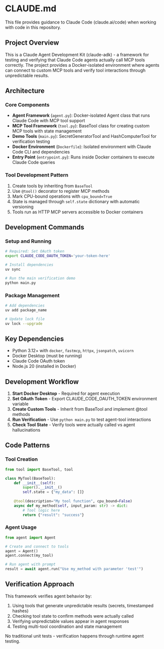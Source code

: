 # CLAUDE.md

This file provides guidance to Claude Code (claude.ai/code) when working with code in this repository.

## Project Overview

This is a Claude Agent Development Kit (claude-adk) - a framework for testing and verifying that Claude Code agents actually call MCP tools correctly. The project provides a Docker-isolated environment where agents can connect to custom MCP tools and verify tool interactions through unpredictable results.

## Architecture

### Core Components
- **Agent Framework** (`agent.py`): Docker-isolated Agent class that runs Claude Code with MCP tool support
- **MCP Tool Framework** (`tool.py`): BaseTool class for creating custom MCP tools with state management
- **Demo Tools** (`main.py`): SecretGeneratorTool and HashComputerTool for verification testing
- **Docker Environment** (`Dockerfile`): Isolated environment with Claude Code CLI and dependencies
- **Entry Point** (`entrypoint.py`): Runs inside Docker containers to execute Claude Code queries

### Tool Development Pattern
1. Create tools by inheriting from `BaseTool`
2. Use `@tool()` decorator to register MCP methods
3. Mark CPU-bound operations with `cpu_bound=True`
4. State is managed through `self.state` dictionary with automatic versioning
5. Tools run as HTTP MCP servers accessible to Docker containers

## Development Commands

### Setup and Running
```bash
# Required: Set OAuth token
export CLAUDE_CODE_OAUTH_TOKEN='your-token-here'

# Install dependencies
uv sync

# Run the main verification demo
python main.py
```

### Package Management
```bash
# Add dependencies
uv add package_name

# Update lock file
uv lock --upgrade
```

## Key Dependencies

- Python 3.12+ with `docker`, `fastmcp`, `httpx`, `jsonpatch`, `uvicorn`
- Docker Desktop (must be running)
- Claude Code OAuth token
- Node.js 20 (installed in Docker)

## Development Workflow

1. **Start Docker Desktop** - Required for agent execution
2. **Set OAuth Token** - Export CLAUDE_CODE_OAUTH_TOKEN environment variable  
3. **Create Custom Tools** - Inherit from BaseTool and implement @tool methods
4. **Run Verification** - Use `python main.py` to test agent-tool interactions
5. **Check Tool State** - Verify tools were actually called vs agent hallucinations

## Code Patterns

### Tool Creation
```python
from tool import BaseTool, tool

class MyTool(BaseTool):
    def __init__(self):
        super().__init__()
        self.state = {"my_data": []}
    
    @tool(description="My tool function", cpu_bound=False)
    async def my_method(self, input_param: str) -> dict:
        # Tool logic here
        return {"result": "success"}
```

### Agent Usage
```python
from agent import Agent

# Create and connect to tools
agent = Agent()
agent.connect(my_tool)

# Run agent with prompt
result = await agent.run("Use my_method with parameter 'test'")
```

## Verification Approach

This framework verifies agent behavior by:
1. Using tools that generate unpredictable results (secrets, timestamped hashes)  
2. Checking tool state to confirm methods were actually called
3. Verifying unpredictable values appear in agent responses
4. Testing multi-tool coordination and state management

No traditional unit tests - verification happens through runtime agent testing.